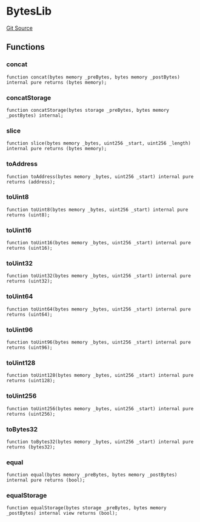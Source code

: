 # BytesLib
[Git Source](https://github.com/SpecularL2/specular/blob/559c78f8b09496c7f5c8f6e0b0262bee5e41d9a4/src/libraries/BytesLib.sol)


## Functions
### concat


```solidity
function concat(bytes memory _preBytes, bytes memory _postBytes) internal pure returns (bytes memory);
```

### concatStorage


```solidity
function concatStorage(bytes storage _preBytes, bytes memory _postBytes) internal;
```

### slice


```solidity
function slice(bytes memory _bytes, uint256 _start, uint256 _length) internal pure returns (bytes memory);
```

### toAddress


```solidity
function toAddress(bytes memory _bytes, uint256 _start) internal pure returns (address);
```

### toUint8


```solidity
function toUint8(bytes memory _bytes, uint256 _start) internal pure returns (uint8);
```

### toUint16


```solidity
function toUint16(bytes memory _bytes, uint256 _start) internal pure returns (uint16);
```

### toUint32


```solidity
function toUint32(bytes memory _bytes, uint256 _start) internal pure returns (uint32);
```

### toUint64


```solidity
function toUint64(bytes memory _bytes, uint256 _start) internal pure returns (uint64);
```

### toUint96


```solidity
function toUint96(bytes memory _bytes, uint256 _start) internal pure returns (uint96);
```

### toUint128


```solidity
function toUint128(bytes memory _bytes, uint256 _start) internal pure returns (uint128);
```

### toUint256


```solidity
function toUint256(bytes memory _bytes, uint256 _start) internal pure returns (uint256);
```

### toBytes32


```solidity
function toBytes32(bytes memory _bytes, uint256 _start) internal pure returns (bytes32);
```

### equal


```solidity
function equal(bytes memory _preBytes, bytes memory _postBytes) internal pure returns (bool);
```

### equalStorage


```solidity
function equalStorage(bytes storage _preBytes, bytes memory _postBytes) internal view returns (bool);
```

